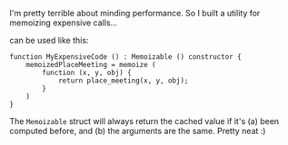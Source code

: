 I'm pretty terrible about minding performance. So I built a utility for memoizing expensive calls...

can be used like this:  
```gml
function MyExpensiveCode () : Memoizable () constructor {
    memoizedPlaceMeeting = memoize (
        function (x, y, obj) {
            return place_meeting(x, y, obj);
        }
    )
}
```
The `Memoizable` struct will always return the cached value if it's (a) been computed before, and (b) the arguments are the same. Pretty neat :)